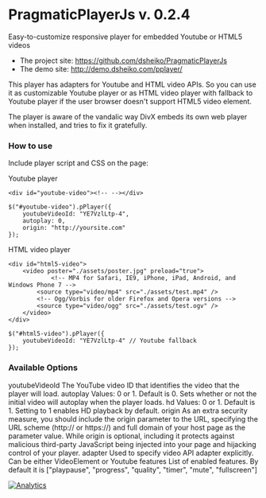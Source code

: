 PragmaticPlayerJs v. 0.2.4
=================

Easy-to-customize responsive player for embedded Youtube or HTML5 videos

* The project site: https://github.com/dsheiko/PragmaticPlayerJs
* The demo site: http://demo.dsheiko.com/pplayer/

This player has adapters for Youtube and HTML video APIs. So you can use it as customizable Youtube player or as HTML video player with fallback to Youtube player if the user browser doesn't support HTML5 video element.

The player is aware of the vandalic way DivX embeds its own web player when installed, and tries to fix it gratefully.

### How to use

Include player script and CSS on the page:

<link rel="stylesheet" type="text/css" href="../pplayer/assets/pplayer.css" />
<script src="//ajax.googleapis.com/ajax/libs/jquery/1.7.1/jquery.min.js"></script>

Youtube player

    <div id="youtube-video"><!-- --></div>

    $("#youtube-video").pPlayer({
        youtubeVideoId: "YE7VzlLtp-4",
        autoplay: 0,
        origin: "http://yoursite.com"
    });

HTML video player

    <div id="html5-video">
        <video poster="./assets/poster.jpg" preload="true">
                <!-- MP4 for Safari, IE9, iPhone, iPad, Android, and Windows Phone 7 -->
            <source type="video/mp4" src="./assets/test.mp4" />
            <!-- Ogg/Vorbis for older Firefox and Opera versions -->
            <source type="video/ogg" src="./assets/test.ogv" />
        </video>
    </div>

    $("#html5-video").pPlayer({
        youtubeVideoId: "YE7VzlLtp-4" // Youtube fallback
    });

### Available Options

youtubeVideoId
    The YouTube video ID that identifies the video that the player will load.
autoplay
    Values: 0 or 1. Default is 0. Sets whether or not the initial video will autoplay when the player loads.
hd
    Values: 0 or 1. Default is 1. Setting to 1 enables HD playback by default.
origin
    As an extra security measure, you should include the origin parameter to the URL, specifying the URL scheme (http:// or https://) and full domain of your host page as the parameter value. While origin is optional, including it protects against malicious third-party JavaScript being injected into your page and hijacking control of your player.
adapter
    Used to specify video API adapter explicitly. Can be either VideoElement or Youtube
features
    List of enabled features. By default it is ["playpause", "progress", "quality", "timer", "mute", "fullscreen"]


[![Analytics](https://ga-beacon.appspot.com/UA-1150677-13/dsheiko/PragmaticPlayerJs)](http://githalytics.com/dsheiko/PragmaticPlayerJs)